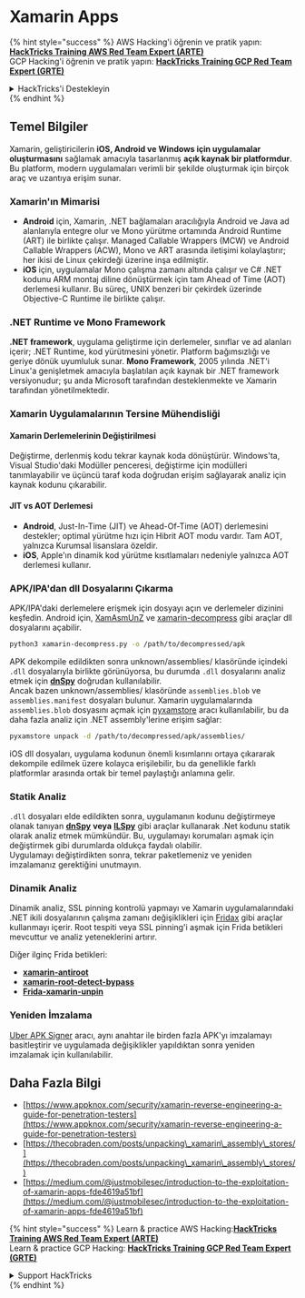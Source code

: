 # Xamarin Apps

{% hint style="success" %}
AWS Hacking'i öğrenin ve pratik yapın:<img src="../.gitbook/assets/arte.png" alt="" data-size="line">[**HackTricks Training AWS Red Team Expert (ARTE)**](https://training.hacktricks.xyz/courses/arte)<img src="../.gitbook/assets/arte.png" alt="" data-size="line">\
GCP Hacking'i öğrenin ve pratik yapın: <img src="../.gitbook/assets/grte.png" alt="" data-size="line">[**HackTricks Training GCP Red Team Expert (GRTE)**<img src="../.gitbook/assets/grte.png" alt="" data-size="line">](https://training.hacktricks.xyz/courses/grte)

<details>

<summary>HackTricks'i Destekleyin</summary>

* [**abonelik planlarını**](https://github.com/sponsors/carlospolop) kontrol edin!
* **💬 [**Discord grubuna**](https://discord.gg/hRep4RUj7f) veya [**telegram grubuna**](https://t.me/peass) katılın ya da **Twitter**'da **bizi takip edin** 🐦 [**@hacktricks\_live**](https://twitter.com/hacktricks\_live)**.**
* **Hacking ipuçlarını paylaşmak için** [**HackTricks**](https://github.com/carlospolop/hacktricks) ve [**HackTricks Cloud**](https://github.com/carlospolop/hacktricks-cloud) github reposuna PR gönderin.

</details>
{% endhint %}

## **Temel Bilgiler**

Xamarin, geliştiricilerin **iOS, Android ve Windows için uygulamalar oluşturmasını** sağlamak amacıyla tasarlanmış **açık kaynak bir platformdur**. Bu platform, modern uygulamaları verimli bir şekilde oluşturmak için birçok araç ve uzantıya erişim sunar.

### Xamarin'ın Mimarisi

* **Android** için, Xamarin, .NET bağlamaları aracılığıyla Android ve Java ad alanlarıyla entegre olur ve Mono yürütme ortamında Android Runtime (ART) ile birlikte çalışır. Managed Callable Wrappers (MCW) ve Android Callable Wrappers (ACW), Mono ve ART arasında iletişimi kolaylaştırır; her ikisi de Linux çekirdeği üzerine inşa edilmiştir.
* **iOS** için, uygulamalar Mono çalışma zamanı altında çalışır ve C# .NET kodunu ARM montaj diline dönüştürmek için tam Ahead of Time (AOT) derlemesi kullanır. Bu süreç, UNIX benzeri bir çekirdek üzerinde Objective-C Runtime ile birlikte çalışır.

### .NET Runtime ve Mono Framework

**.NET framework**, uygulama geliştirme için derlemeler, sınıflar ve ad alanları içerir; .NET Runtime, kod yürütmesini yönetir. Platform bağımsızlığı ve geriye dönük uyumluluk sunar. **Mono Framework**, 2005 yılında .NET'i Linux'a genişletmek amacıyla başlatılan açık kaynak bir .NET framework versiyonudur; şu anda Microsoft tarafından desteklenmekte ve Xamarin tarafından yönetilmektedir.

### Xamarin Uygulamalarının Tersine Mühendisliği

#### Xamarin Derlemelerinin Değiştirilmesi

Değiştirme, derlenmiş kodu tekrar kaynak koda dönüştürür. Windows'ta, Visual Studio'daki Modüller penceresi, değiştirme için modülleri tanımlayabilir ve üçüncü taraf koda doğrudan erişim sağlayarak analiz için kaynak kodunu çıkarabilir.

#### JIT vs AOT Derlemesi

* **Android**, Just-In-Time (JIT) ve Ahead-Of-Time (AOT) derlemesini destekler; optimal yürütme hızı için Hibrit AOT modu vardır. Tam AOT, yalnızca Kurumsal lisanslara özeldir.
* **iOS**, Apple'ın dinamik kod yürütme kısıtlamaları nedeniyle yalnızca AOT derlemesi kullanır.

### APK/IPA'dan dll Dosyalarını Çıkarma

APK/IPA'daki derlemelere erişmek için dosyayı açın ve derlemeler dizinini keşfedin. Android için, [XamAsmUnZ](https://github.com/cihansol/XamAsmUnZ) ve [xamarin-decompress](https://github.com/NickstaDB/xamarin-decompress) gibi araçlar dll dosyalarını açabilir.
```bash
python3 xamarin-decompress.py -o /path/to/decompressed/apk
```
APK dekompile edildikten sonra unknown/assemblies/ klasöründe içindeki `.dll` dosyalarıyla birlikte görünüyorsa, bu durumda `.dll` dosyalarını analiz etmek için [**dnSpy**](https://github.com/dnSpy/dnSpy) doğrudan kullanılabilir.\
Ancak bazen unknown/assemblies/ klasöründe `assemblies.blob` ve `assemblies.manifest` dosyaları bulunur. Xamarin uygulamalarında `assemblies.blob` dosyasını açmak için [pyxamstore](https://github.com/jakev/pyxamstore) aracı kullanılabilir, bu da daha fazla analiz için .NET assembly'lerine erişim sağlar:
```bash
pyxamstore unpack -d /path/to/decompressed/apk/assemblies/
```
iOS dll dosyaları, uygulama kodunun önemli kısımlarını ortaya çıkararak dekompile edilmek üzere kolayca erişilebilir, bu da genellikle farklı platformlar arasında ortak bir temel paylaştığı anlamına gelir.

### Statik Analiz

`.dll` dosyaları elde edildikten sonra, uygulamanın kodunu değiştirmeye olanak tanıyan [**dnSpy**](https://github.com/dnSpy/dnSpy) **veya** [**ILSpy**](https://github.com/icsharpcode/ILSpy) gibi araçlar kullanarak .Net kodunu statik olarak analiz etmek mümkündür. Bu, uygulamayı korumaları aşmak için değiştirmek gibi durumlarda oldukça faydalı olabilir.\
Uygulamayı değiştirdikten sonra, tekrar paketlemeniz ve yeniden imzalamanız gerektiğini unutmayın.

### Dinamik Analiz

Dinamik analiz, SSL pinning kontrolü yapmayı ve Xamarin uygulamalarındaki .NET ikili dosyalarının çalışma zamanı değişiklikleri için [Fridax](https://github.com/NorthwaveSecurity/fridax) gibi araçlar kullanmayı içerir. Root tespiti veya SSL pinning'i aşmak için Frida betikleri mevcuttur ve analiz yeteneklerini artırır.

Diğer ilginç Frida betikleri:

* [**xamarin-antiroot**](https://codeshare.frida.re/@Gand3lf/xamarin-antiroot/)
* [**xamarin-root-detect-bypass**](https://codeshare.frida.re/@nuschpl/xamarin-root-detect-bypass/)
* [**Frida-xamarin-unpin**](https://github.com/GoSecure/frida-xamarin-unpin)

### Yeniden İmzalama

[Uber APK Signer](https://github.com/patrickfav/uber-apk-signer) aracı, aynı anahtar ile birden fazla APK'yı imzalamayı basitleştirir ve uygulamada değişiklikler yapıldıktan sonra yeniden imzalamak için kullanılabilir.

## Daha Fazla Bilgi

* [https://www.appknox.com/security/xamarin-reverse-engineering-a-guide-for-penetration-testers](https://www.appknox.com/security/xamarin-reverse-engineering-a-guide-for-penetration-testers)
* [https://thecobraden.com/posts/unpacking\_xamarin\_assembly\_stores/](https://thecobraden.com/posts/unpacking\_xamarin\_assembly\_stores/)
* [https://medium.com/@justmobilesec/introduction-to-the-exploitation-of-xamarin-apps-fde4619a51bf](https://medium.com/@justmobilesec/introduction-to-the-exploitation-of-xamarin-apps-fde4619a51bf)

{% hint style="success" %}
Learn & practice AWS Hacking:<img src="../.gitbook/assets/arte.png" alt="" data-size="line">[**HackTricks Training AWS Red Team Expert (ARTE)**](https://training.hacktricks.xyz/courses/arte)<img src="../.gitbook/assets/arte.png" alt="" data-size="line">\
Learn & practice GCP Hacking: <img src="../.gitbook/assets/grte.png" alt="" data-size="line">[**HackTricks Training GCP Red Team Expert (GRTE)**<img src="../.gitbook/assets/grte.png" alt="" data-size="line">](https://training.hacktricks.xyz/courses/grte)

<details>

<summary>Support HackTricks</summary>

* Check the [**subscription plans**](https://github.com/sponsors/carlospolop)!
* **Join the** 💬 [**Discord group**](https://discord.gg/hRep4RUj7f) or the [**telegram group**](https://t.me/peass) or **follow** us on **Twitter** 🐦 [**@hacktricks\_live**](https://twitter.com/hacktricks\_live)**.**
* **Share hacking tricks by submitting PRs to the** [**HackTricks**](https://github.com/carlospolop/hacktricks) and [**HackTricks Cloud**](https://github.com/carlospolop/hacktricks-cloud) github repos.

</details>
{% endhint %}
